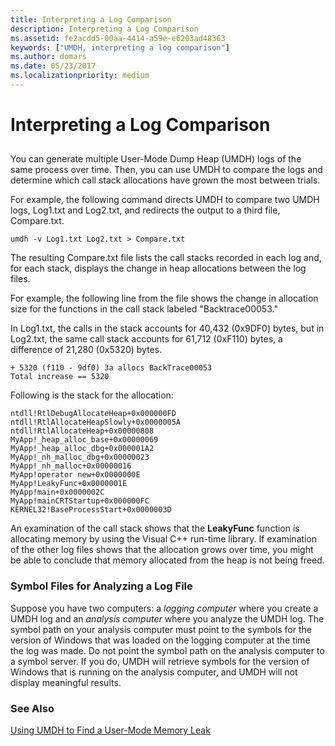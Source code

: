 ```yaml
---
title: Interpreting a Log Comparison
description: Interpreting a Log Comparison
ms.assetid: fe2acdd5-00aa-4414-a59e-e6203ad48363
keywords: ["UMDH, interpreting a log comparison"]
ms.author: domars
ms.date: 05/23/2017
ms.localizationpriority: medium
---
```


# Interpreting a Log Comparison


## <span id="ddk_interpreting_a_log_comparison_dtools"></span><span id="DDK_INTERPRETING_A_LOG_COMPARISON_DTOOLS"></span>


You can generate multiple User-Mode Dump Heap (UMDH) logs of the same process over time. Then, you can use UMDH to compare the logs and determine which call stack allocations have grown the most between trials.

For example, the following command directs UMDH to compare two UMDH logs, Log1.txt and Log2.txt, and redirects the output to a third file, Compare.txt.

```
umdh -v Log1.txt Log2.txt > Compare.txt
```

The resulting Compare.txt file lists the call stacks recorded in each log and, for each stack, displays the change in heap allocations between the log files.

For example, the following line from the file shows the change in allocation size for the functions in the call stack labeled "Backtrace00053."

In Log1.txt, the calls in the stack accounts for 40,432 (0x9DF0) bytes, but in Log2.txt, the same call stack accounts for 61,712 (0xF110) bytes, a difference of 21,280 (0x5320) bytes.

```
+ 5320 (f110 - 9df0) 3a allocs BackTrace00053 
Total increase == 5320
```

Following is the stack for the allocation:

```
ntdll!RtlDebugAllocateHeap+0x000000FD
ntdll!RtlAllocateHeapSlowly+0x0000005A
ntdll!RtlAllocateHeap+0x00000808
MyApp!_heap_alloc_base+0x00000069
MyApp!_heap_alloc_dbg+0x000001A2
MyApp!_nh_malloc_dbg+0x00000023
MyApp!_nh_malloc+0x00000016
MyApp!operator new+0x0000000E
MyApp!LeakyFunc+0x0000001E
MyApp!main+0x0000002C
MyApp!mainCRTStartup+0x000000FC
KERNEL32!BaseProcessStart+0x0000003D
```

An examination of the call stack shows that the **LeakyFunc** function is allocating memory by using the Visual C++ run-time library. If examination of the other log files shows that the allocation grows over time, you might be able to conclude that memory allocated from the heap is not being freed.

### <span id="Symbol_Files_for_Analyzing_a_Log_File"></span><span id="symbol_files_for_analyzing_a_log_file"></span><span id="SYMBOL_FILES_FOR_ANALYZING_A_LOG_FILE"></span>Symbol Files for Analyzing a Log File

Suppose you have two computers: a *logging computer* where you create a UMDH log and an *analysis computer* where you analyze the UMDH log. The symbol path on your analysis computer must point to the symbols for the version of Windows that was loaded on the logging computer at the time the log was made. Do not point the symbol path on the analysis computer to a symbol server. If you do, UMDH will retrieve symbols for the version of Windows that is running on the analysis computer, and UMDH will not display meaningful results.

### <span id="see_also"></span><span id="SEE_ALSO"></span>See Also

[Using UMDH to Find a User-Mode Memory Leak](using-umdh-to-find-a-user-mode-memory-leak.md)

 

 





